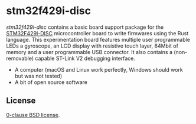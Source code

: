 stm32f429i-disc
===============

_stm32f429i-disc_ contains a basic board support package for the
[STM32F429I-DISC][] microcontroller board to write firmwares using the Rust
language. This experimentation board features multiple user programmable LEDs
a gyroscope, an LCD display with resistive touch layer, 64Mbit of memory and a
user programmable USB connector.
It also contains a (non-removable) capable ST-Link V2 debugging interface.
* A computer (macOS and Linux work perfectly, Windows should work but was not tested)
* A bit of open source software

[STM32F429I-DISC]: https://www.st.com/en/evaluation-tools/32f429idiscovery.html
[cortex-m]:(https://github.com/japaric/cortex-m)
[cortex-m-rt]:(https://github.com/japaric/cortex-m-rt)

License
-------

[0-clause BSD license](LICENSE-0BSD.txt).
